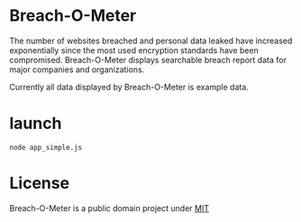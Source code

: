 # Breach-O-Meter
The number of websites breached and personal data leaked have increased exponentially since the most used encryption standards have been compromised. Breach-O-Meter displays searchable breach report data for major companies and organizations.

Currently all data displayed by Breach-O-Meter is example data.

# launch
```
node app_simple.js
```

# License
Breach-O-Meter is a public domain project under [MIT](https://mit-license.org/)
